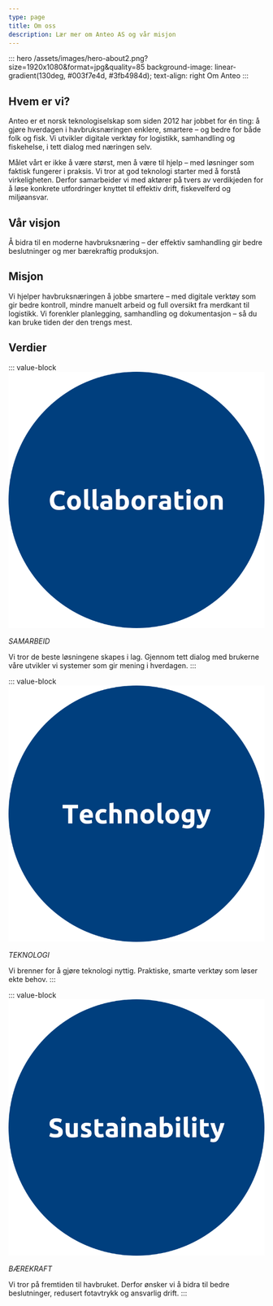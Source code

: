 ```yaml
---
type: page
title: Om oss
description: Lær mer om Anteo AS og vår misjon
---
```


::: hero /assets/images/hero-about2.png?size=1920x1080&format=jpg&quality=85 background-image: linear-gradient(130deg, #003f7e4d, #3fb4984d); text-align: right
Om Anteo
:::

## Hvem er vi?

Anteo er et norsk teknologiselskap som siden 2012 har jobbet for én ting: å gjøre hverdagen i havbruksnæringen enklere, smartere – og bedre for både folk og fisk. Vi utvikler digitale verktøy for logistikk, samhandling og fiskehelse, i tett dialog med næringen selv.

Målet vårt er ikke å være størst, men å være til hjelp – med løsninger som faktisk fungerer i praksis. Vi tror at god teknologi starter med å forstå virkeligheten. Derfor samarbeider vi med aktører på tvers av verdikjeden for å løse konkrete utfordringer knyttet til effektiv drift, fiskevelferd og miljøansvar.

## Vår visjon

Å bidra til en moderne havbruksnæring – der effektiv samhandling gir bedre beslutninger og mer bærekraftig produksjon.

## Misjon

Vi hjelper havbruksnæringen å jobbe smartere – med digitale verktøy som gir bedre kontroll, mindre manuelt arbeid og full oversikt fra merdkant til logistikk. Vi forenkler planlegging, samhandling og dokumentasjon – så du kan bruke tiden der den trengs mest.

## Verdier

::: value-block
![Samarbeids sirkel](/assets/images/values-collaboration.png?size=295x295)

*SAMARBEID*

Vi tror de beste løsningene skapes i lag. Gjennom tett dialog med brukerne våre utvikler vi systemer som gir mening i hverdagen.
:::

::: value-block
![Teknologi sirkel](/assets/images/values-technology.png?size=295x295)

*TEKNOLOGI*

Vi brenner for å gjøre teknologi nyttig. Praktiske, smarte verktøy som løser ekte behov.
:::

::: value-block
![Bærekfraft sirkel](/assets/images/values-sustainability.png?size=295x295)

*BÆREKRAFT*

Vi tror på fremtiden til havbruket. Derfor ønsker vi å bidra til bedre beslutninger, redusert fotavtrykk og ansvarlig drift.
:::
